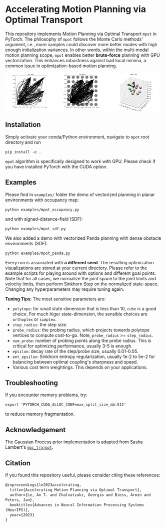 # Accelerating Motion Planning via Optimal Transport

This repository implements Motion Planning via Optimal Transport `mpot` in PyTorch. 
The philosophy of `mpot` follows the Monte Carlo methods' argument, i.e., more samples could discover more better modes with high enough initialization variances.
In other words, within the multi-modal motion planning scope, `mpot` enables better **brute-force** planning with GPU vectorization. This enhances robustness against bad local minima, a common issue in optimization-based motion planning.

<p float="middle">
  <img src="demos/occupancy.gif" width="32%" />
  <img src="demos/sdf_grid.gif" width="32%" /> 
  <img src="demos/panda.gif" width="32%" />
</p>

## Installation

Simply activate your conda/Python environment, navigate to `mpot` root directory and run

```azure
pip install -e .
```

`mpot` algorithm is specifically designed to work with GPU. Please check if you have installed PyTorch with the CUDA option. 

## Examples

Please find in `examples/` folder the demo of vectorized planning in planar environments with occupancy map:

```azure
python examples/mpot_occupancy.py
```

and with signed-distance-field (SDF):

```azure
python examples/mpot_sdf.py
```

We also added a demo with vectorized Panda planning with dense obstacle environments (SDF):

```azure
python examples/mpot_panda.py
```

Every run is associated with **a different seed**. The resulting optimization visualizations are stored at your current directory.
Please refer to the example scripts for playing around with options and different goal points. Note that for all cases, we normalize the joint space to the joint limits and velocity limits, then perform Sinkhorn Step on the normalized state-space. Changing any hyperparameters may require tuning again.

**Tuning Tips**: The most sensitive parameters are:

- `polytope`: for small state-dimension that is less than 10, `cube` is a good choice. For much higer state-dimension, the sensible choices are `orthoplex` or `simplex`.
- `step_radius`: the step size.
- `probe_radius`: the probing radius, which projects towards polytope vertices to compute cost-to-go. Note, `probe_radius` >= `step_radius`.
- `num_probe`: number of probing points along the probe radius. This is critical for optimizing performance, usually 3-5 is enough.
- `epsilon`: decay rate of the step/probe size, usually 0.01-0.05.
- `ent_epsilon`: Sinkhorn entropy regularization, usually 1e-2 to 5e-2 for balancing between optimal coupling's sharpness and speed.
- Various cost term weightings. This depends on your applications.

## Troubleshooting

If you encounter memory problems, try:

```azure
export 'PYTORCH_CUDA_ALLOC_CONF=max_split_size_mb:512'
```

to reduce memory fragmentation.

## Acknowledgement

The Gaussian Process prior implementation is adapted from Sasha Lambert's [`mpc_trajopt`](https://github.com/sashalambert/mpc_trajopt/blob/main/mpc_trajopt/factors/gp_factor.py).

## Citation

If you found this repository useful, please consider citing these references:

```azure
@inproceedings{le2023accelerating,
  title={Accelerating Motion Planning via Optimal Transport},
  author={Le, An T. and Chalvatzaki, Georgia and Biess, Armin and Peters, Jan},
  booktitle={Advances in Neural Information Processing Systems (NeurIPS)},
  year={2023}
}
